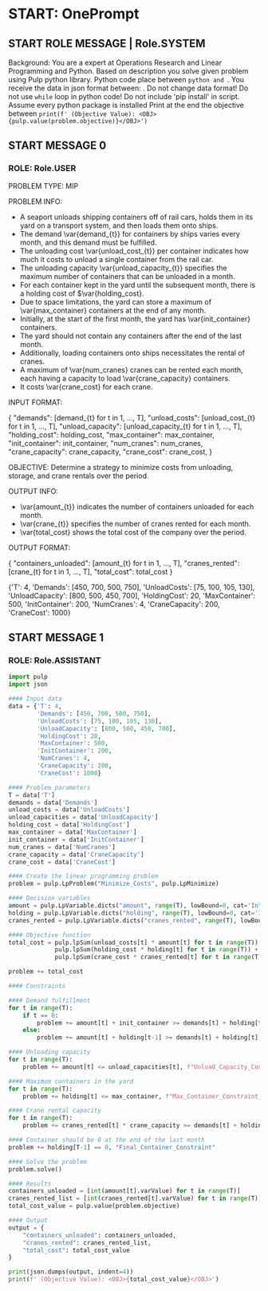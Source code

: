 # START: OnePrompt 
## START ROLE MESSAGE | Role.SYSTEM 
Background: You are a expert at Operations Research and Linear Programming and Python. Based on description you solve given problem using Pulp python library. Python code place between ```python and ```. You receive the data in json format between: <DATA></DATA>. Do not change data format! Do not use `while` loop in python code! Do not include 'pip install' in script. Assume every python package is installed Print at the end the objective between <OBJ></OBJ> `print(f' (Objective Value): <OBJ>{pulp.value(problem.objective)}</OBJ>')`  
## START MESSAGE 0 
### ROLE: Role.USER
<DESCRIPTION>
PROBLEM TYPE: MIP

PROBLEM INFO:

- A seaport unloads shipping containers off of rail cars, holds them in its yard on a transport system, and then loads them onto ships.
- The demand \var{demand_{t}} for containers by ships varies every month, and this demand must be fulfilled.
- The unloading cost \var{unload_cost_{t}} per container indicates how much it costs to unload a single container from the rail car.
- The unloading capacity \var{unload_capacity_{t}} specifies the maximum number of containers that can be unloaded in a month.
- For each container kept in the yard until the subsequent month, there is a holding cost of $\var{holding_cost}.
- Due to space limitations, the yard can store a maximum of \var{max_container} containers at the end of any month.
- Initially, at the start of the first month, the yard has \var{init_container} containers.
- The yard should not contain any containers after the end of the last month.
- Additionally, loading containers onto ships necessitates the rental of cranes.
- A maximum of \var{num_cranes} cranes can be rented each month, each having a capacity to load \var{crane_capacity} containers.
- It costs \var{crane_cost} for each crane.

INPUT FORMAT: 

{
    "demands": [demand_{t} for t in 1, ..., T],
    "unload_costs": [unload_cost_{t} for t in 1, ..., T],
    "unload_capacity": [unload_capacity_{t} for t in 1, ..., T],
    "holding_cost": holding_cost,
    "max_container": max_container,
    "init_container": init_container,
    "num_cranes": num_cranes,
    "crane_capacity": crane_capacity,
    "crane_cost": crane_cost,
}

OBJECTIVE: Determine a strategy to minimize costs from unloading, storage, and crane rentals over the period.

OUTPUT INFO:

- \var{amount_{t}} indicates the number of containers unloaded for each month.
- \var{crane_{t}} specifies the number of cranes rented for each month.
- \var{total_cost} shows the total cost of the company over the period.

OUTPUT FORMAT:

{
    "containers_unloaded": [amount_{t} for t in 1, ..., T],
    "cranes_rented": [crane_{t} for t in 1, ..., T],
    "total_cost": total_cost
}

</DESCRIPTION>
<DATA>
{'T': 4, 'Demands': [450, 700, 500, 750], 'UnloadCosts': [75, 100, 105, 130], 'UnloadCapacity': [800, 500, 450, 700], 'HoldingCost': 20, 'MaxContainer': 500, 'InitContainer': 200, 'NumCranes': 4, 'CraneCapacity': 200, 'CraneCost': 1000}</DATA>


## START MESSAGE 1 
### ROLE: Role.ASSISTANT
```python
import pulp
import json

#### Input data
data = {'T': 4, 
        'Demands': [450, 700, 500, 750], 
        'UnloadCosts': [75, 100, 105, 130], 
        'UnloadCapacity': [800, 500, 450, 700], 
        'HoldingCost': 20, 
        'MaxContainer': 500, 
        'InitContainer': 200, 
        'NumCranes': 4, 
        'CraneCapacity': 200, 
        'CraneCost': 1000}

#### Problem parameters
T = data['T']
demands = data['Demands']
unload_costs = data['UnloadCosts']
unload_capacities = data['UnloadCapacity']
holding_cost = data['HoldingCost']
max_container = data['MaxContainer']
init_container = data['InitContainer']
num_cranes = data['NumCranes']
crane_capacity = data['CraneCapacity']
crane_cost = data['CraneCost']

#### Create the linear programming problem
problem = pulp.LpProblem("Minimize_Costs", pulp.LpMinimize)

#### Decision variables
amount = pulp.LpVariable.dicts("amount", range(T), lowBound=0, cat='Integer')
holding = pulp.LpVariable.dicts("holding", range(T), lowBound=0, cat='Integer')
cranes_rented = pulp.LpVariable.dicts("cranes_rented", range(T), lowBound=0, upBound=num_cranes, cat='Integer')

#### Objective function
total_cost = pulp.lpSum(unload_costs[t] * amount[t] for t in range(T)) + \
             pulp.lpSum(holding_cost * holding[t] for t in range(T)) + \
             pulp.lpSum(crane_cost * cranes_rented[t] for t in range(T))

problem += total_cost

#### Constraints

#### Demand fulfillment
for t in range(T):
    if t == 0:
        problem += amount[t] + init_container >= demands[t] + holding[t], f"Demand_Constraint_{t}"
    else:
        problem += amount[t] + holding[t-1] >= demands[t] + holding[t], f"Demand_Constraint_{t}"

#### Unloading capacity
for t in range(T):
    problem += amount[t] <= unload_capacities[t], f"Unload_Capacity_Constraint_{t}"

#### Maximum containers in the yard
for t in range(T):
    problem += holding[t] <= max_container, f"Max_Container_Constraint_{t}"

#### Crane rental capacity
for t in range(T):
    problem += cranes_rented[t] * crane_capacity >= demands[t] + holding[t-1] - holding[t] if t > 0 else cranes_rented[t] * crane_capacity >= demands[t] - holding[t], f"Cranes_Capacity_Constraint_{t}"

#### Container should be 0 at the end of the last month
problem += holding[T-1] == 0, "Final_Container_Constraint"

#### Solve the problem
problem.solve()

#### Results
containers_unloaded = [int(amount[t].varValue) for t in range(T)]
cranes_rented_list = [int(cranes_rented[t].varValue) for t in range(T)]
total_cost_value = pulp.value(problem.objective)

#### Output
output = {
    "containers_unloaded": containers_unloaded,
    "cranes_rented": cranes_rented_list,
    "total_cost": total_cost_value
}

print(json.dumps(output, indent=4))
print(f' (Objective Value): <OBJ>{total_cost_value}</OBJ>')
```

